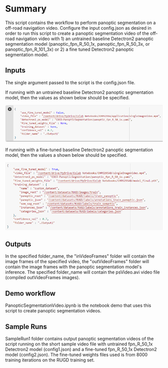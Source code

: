 # Summary
This script contains the workflow to perform panoptic segmentation on a off-road navigation video. Configure the input config.json as desired in order to run this script to create a panoptic segmentation video of the off-road navigation video with 1) an untrained baseline Detectron2 panoptic segmentation model (panoptic_fpn_R_50_1x, panoptic_fpn_R_50_3x, or panoptic_fpn_R_101_3x) or 2) a fine tuned Detectron2 panoptic segmentation model.

## Inputs
The single argument passed to the script is the config.json file.

If running with an untrained baseline Detectron2 panoptic segmentation model, then the values as shown below should be specified.

![configFormat1](images/configFormat1.png)

If running with a fine-tuned baseline Detectron2 panoptic segmentation model, then the values a shown below should be specified.

![configFormat2](images/configFormat2.png)

## Outputs
In the specified folder_name, the "inVideoFrames" folder will contain the image frames of the specified video, the "outVideoFrames" folder will contain the image frames with the panoptic segmentation model's inference. The specified folder_name will contain the psVideo.avi video file (compiled outVideoFrames images).

## Demo workflow
PanopticSegmentationVideo.ipynb is the notebook demo that uses this script to create panoptic segmentation videos.

## Sample Runs
SampleRun1 folder contains output panoptic segmentation videos of the script running on the short sample video file with untrained fpn_R_50_1x Detectron2 model (config1.json) and a fine-tuned fpn_R_50_1x Detectron2 model (config2.json). The fine-tuned weights files used is from 8000 training iterations on the RUGD training set.